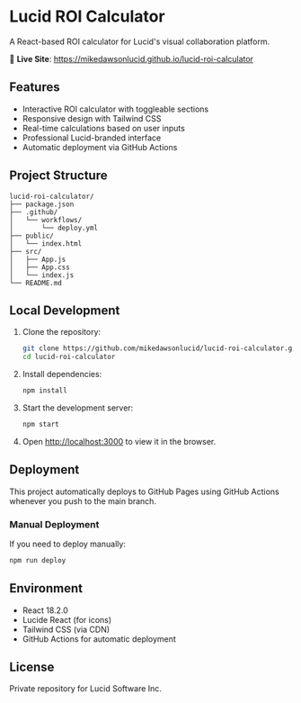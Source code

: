# Lucid ROI Calculator

A React-based ROI calculator for Lucid's visual collaboration platform.

🔗 **Live Site**: https://mikedawsonlucid.github.io/lucid-roi-calculator

## Features

- Interactive ROI calculator with toggleable sections
- Responsive design with Tailwind CSS
- Real-time calculations based on user inputs
- Professional Lucid-branded interface
- Automatic deployment via GitHub Actions

## Project Structure

```
lucid-roi-calculator/
├── package.json
├── .github/
│   └── workflows/
│       └── deploy.yml
├── public/
│   └── index.html
├── src/
│   ├── App.js
│   ├── App.css
│   └── index.js
└── README.md
```

## Local Development

1. Clone the repository:
   ```bash
   git clone https://github.com/mikedawsonlucid/lucid-roi-calculator.git
   cd lucid-roi-calculator
   ```

2. Install dependencies:
   ```bash
   npm install
   ```

3. Start the development server:
   ```bash
   npm start
   ```

4. Open [http://localhost:3000](http://localhost:3000) to view it in the browser.

## Deployment

This project automatically deploys to GitHub Pages using GitHub Actions whenever you push to the main branch.

### Manual Deployment

If you need to deploy manually:

```bash
npm run deploy
```

## Environment

- React 18.2.0
- Lucide React (for icons)
- Tailwind CSS (via CDN)
- GitHub Actions for automatic deployment

## License

Private repository for Lucid Software Inc.